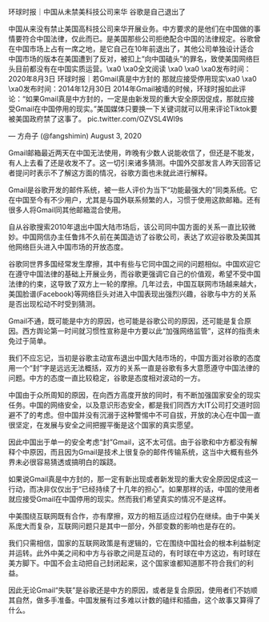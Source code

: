 环球时报｜中国从未禁美科技公司来华 谷歌是自己退出了

中国从来没有禁止美国高科技公司来华开展业务。中方要求的是他们在中国做的事情要符合中国法律，仅此而已。是美国那些公司拒绝配合中国的法律规定。谷歌曾在中国市场上占有一席之地，是它自己在10年前退出了，其他公司单独设计适合中国市场的版本在美国遭到了反对，被扣上“向中国磕头”的罪名，致使美国网络巨头目前都没有在中国实质运营。\xa0 \xa0全文阅读 \xa0 \xa0 \xa0发布时间：2020年8月3日 环球时报｜若Gmail真是中方封的 那就应接受停用现实\xa0 \xa0 \xa0发布时间：2014年12月30日 2014年Gmail被墙的时候，环球时报如此评论：“如果Gmail真是中方封的，一定是由新发现的重大安全原因促成，那就应接受Gmail在中国停用的现实。”美国媒体只要换一下关键词就可以用来评论Tiktok要被美国政府禁了这事了。 pic.twitter.com/OZVSL4Wl9s

&mdash; 方舟子 (@fangshimin) August 3, 2020 

Gmail邮箱最近两天在中国无法使用，昨晚有少数人说能收信了，但还是不能发，有人上去看了还是收发不了。这一切引来诸多猜测。中国外交部发言人昨天回答记者提问时表示不了解这方面的情况，谷歌方面也未就此进行解释。

Gmail是谷歌开发的邮件系统，被一些人评价为当下“功能最强大的”同类系统。它在中国至今有不少用户，尤其是与国外联系频繁的人，习惯于使用这款邮箱。还有很多人将Gmail同其他邮箱混合使用。

自从谷歌搜索2010年退出中国大陆市场后，该公司同中国方面的关系一直比较微妙。中国网信办主任鲁炜不久前在美国造访了谷歌公司，表达了欢迎谷歌及美国其他网络巨头进入中国市场的开放态度。

谷歌同世界多国经常发生摩擦，其中有些与它同中国之间的问题相似。中国欢迎它在遵守中国法律的基础上开展业务，而谷歌更强调它自己的价值观，希望不受中国法律的约束，这导致了双方上一轮的摩擦。几年过去，中国互联网市场越来越大，美国脸谱(Facebook)等网络巨头对进入中国表现出强烈兴趣，谷歌与中方的关系是否出现松动不时受到猜测。

Gmail不通，既可能是中方的原因，也可能是谷歌公司的原因，还可能是复合原因。西方舆论第一时间就习惯性宣称是中方要以此“加强网络监管”，这样的指责未免过于简单。

我们不应忘记，当初是谷歌主动宣布退出中国大陆市场的，中国方面对谷歌的态度用一个“封”字是远远无法概括，双方的关系一直是谷歌有多大意愿遵守中国法律的问题。中方的态度一直比较稳定，谷歌是态度相对波动的一方。

中国由于众所周知的原因，在向西方高度开放的同时，有不断加强国家安全的现实任务。中国的网络安全，以及意识形态安全，都是我们同西方大IT公司打交道时回避不了的考虑。但中国并没有沉溺于这种警惕中不可自拔，开放的决心在中国一直很坚定，在发展与安全之间把握平衡是这个国家的真实愿望。

因此中国出于单一的安全考虑“封”Gmail，这不太可信。由于谷歌和中方都没有解释个中原因，而且因为Gmail是技术上很复杂的邮件传输系统，这当中大概有些外界未必很容易猜透或搞明白的蹊跷。

如果说Gmail真是中方封的，那一定有新出现或者新发现的重大安全原因促成这一行动，而决非仅仅出于“已经持续了十几年的担心”。如果那样的话，中国的使用者就应接受Gmail在中国停用的现实。然而我们希望真实的情况不是这样。

中美围绕互联网既有合作，亦有摩擦，双方的相互适应过程仍在继续。由于中美关系庞大而复杂，互联网问题只是其中一部分，外部变数的影响也是存在的。

我们只需相信，国家的互联网政策是有逻辑的，它在围绕中国社会的根本利益制定并运转。此外中美之间和中方与谷歌之间是互动的，有时球在中方这边，有时球在美方脚下。中国不会主动把自己封闭起来，这个国家谁都知道那不符合我们的利益。

因此无论Gmail“失联”是谷歌还是中方的原因，或者是复合原因，使用者们不妨顺其自然，做多手准备。中国发展有过多难以计数的磕绊和插曲，这个故事又算得了什么。


